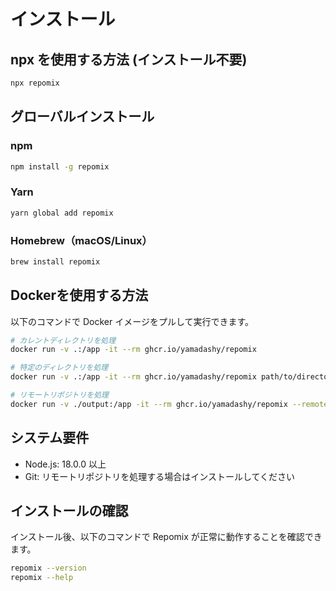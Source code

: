 # インストール

## npx を使用する方法 (インストール不要)

```bash
npx repomix
```

## グローバルインストール

### npm
```bash
npm install -g repomix
```

### Yarn
```bash
yarn global add repomix
```

### Homebrew（macOS/Linux）
```bash
brew install repomix
```

## Dockerを使用する方法

以下のコマンドで Docker イメージをプルして実行できます。

```bash
# カレントディレクトリを処理
docker run -v .:/app -it --rm ghcr.io/yamadashy/repomix

# 特定のディレクトリを処理
docker run -v .:/app -it --rm ghcr.io/yamadashy/repomix path/to/directory

# リモートリポジトリを処理
docker run -v ./output:/app -it --rm ghcr.io/yamadashy/repomix --remote yamadashy/repomix
```

## システム要件

- Node.js: 18.0.0 以上
- Git: リモートリポジトリを処理する場合はインストールしてください

## インストールの確認

インストール後、以下のコマンドで Repomix が正常に動作することを確認できます。

```bash
repomix --version
repomix --help
```
